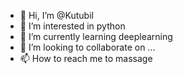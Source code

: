 - 👋 Hi, I’m @Kutubil
- 👀 I’m interested in python
- 🌱 I’m currently learning deeplearning
- 💞️ I’m looking to collaborate on ...
- 📫 How to reach me to massage

<!---
Kutubil/Kutubil is a ✨ special ✨ repository because its `README.md` (this file) appears on your GitHub profile.
You can click the Preview link to take a look at your changes.
--->
